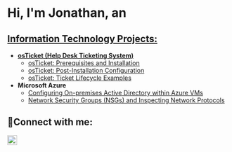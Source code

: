 <h1>Hi, I'm Jonathan, an <a href="www.www.linkedin.com/in/jonathan-rogers-32a752147

">IT Professional</a></h1>

<h2> Information Technology Projects:</h2>

- <b>osTicket (Help Desk Ticketing System)</b>
  - [osTicket: Prerequisites and Installation](https://github.com/Jonrogers33/osticket-prereqs)
  - [osTicket: Post-Installation Configuration](https://github.com/Jonrogers33/post-install-config)
  - [osTicket: Ticket Lifecycle Examples](https://github.com/Jonrogers33/ticket-lifecycle)
- <b>Microsoft Azure</b>
  - [Configuring On-premises Active Directory within Azure VMs](https://github.com/Jonrogers33/configure-ad)
  - [Network Security Groups (NSGs) and Inspecting Network Protocols](https://github.com/Jonrogers33/azure-network-protocols)

<h2>🤳Connect with me:</h2>

[<img align="left" alt="Josh | LinkedIn" width="22px" src="https://cdn.jsdelivr.net/npm/simple-icons@v3/icons/linkedin.svg" />][linkedin]


[linkedin]: www.linkedin.com/in/jonathan-rogers-32a752147
